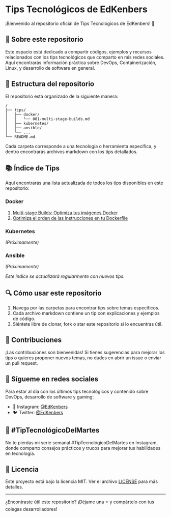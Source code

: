 # Tips Tecnológicos de EdKenbers

¡Bienvenido al repositorio oficial de Tips Tecnológicos de EdKenbers! 👋

## 🚀 Sobre este repositorio

Este espacio está dedicado a compartir códigos, ejemplos y recursos relacionados con los tips tecnológicos que comparto en mis redes sociales. Aquí encontrarás información práctica sobre DevOps, Containerización, Linux, y desarrollo de software en general.

## 📂 Estructura del repositorio

El repositorio está organizado de la siguiente manera:

```
/
├── tips/
│   ├── docker/
│   │   └── 001-multi-stage-builds.md
│   ├── kubernetes/
│   ├── ansible/
│   └── ...
└── README.md
```

Cada carpeta corresponde a una tecnología o herramienta específica, y dentro encontrarás archivos markdown con los tips detallados.

## 📚 Índice de Tips

Aquí encontrarás una lista actualizada de todos los tips disponibles en este repositorio:

### Docker
1. [Multi-stage Builds: Optimiza tus imágenes Docker](./tips/docker/001-multi-stage-builds.md)
2. [Optimiza el orden de las instrucciones en tu Dockerfile](./tips/docker/002-dockerfile-order.md)

### Kubernetes
*(Próximamente)*

### Ansible
*(Próximamente)*

*Este índice se actualizará regularmente con nuevos tips.*

## 🔍 Cómo usar este repositorio

1. Navega por las carpetas para encontrar tips sobre temas específicos.
2. Cada archivo markdown contiene un tip con explicaciones y ejemplos de código.
3. Siéntete libre de clonar, fork o star este repositorio si lo encuentras útil.

## 🤝 Contribuciones

¡Las contribuciones son bienvenidas! Si tienes sugerencias para mejorar los tips o quieres proponer nuevos temas, no dudes en abrir un issue o enviar un pull request.

## 📱 Sígueme en redes sociales

Para estar al día con los últimos tips tecnológicos y contenido sobre DevOps, desarrollo de software y gaming:

- 📸 Instagram: [@EdKenbers](https://www.instagram.com/edkenbers)
- 🐦 Twitter: [@EdKenbers](https://twitter.com/edkenbers)

## 📅 #TipTecnológicoDelMartes

No te pierdas mi serie semanal #TipTecnológicoDelMartes en Instagram, donde comparto consejos prácticos y trucos para mejorar tus habilidades en tecnología.

## 📄 Licencia

Este proyecto está bajo la licencia MIT. Ver el archivo [LICENSE](LICENSE) para más detalles.

---

¿Encontraste útil este repositorio? ¡Déjame una ⭐ y compártelo con tus colegas desarrolladores!
